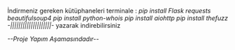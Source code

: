İndirmeniz gereken kütüphaneleri terminale :
*pip install Flask requests beautifulsoup4*
*pip install python-whois*
*pip install aiohttp*
*pip install thefuzz*
*-||||||||||||||||||||-*
yazarak indirebilirsiniz

*--Proje Yapım Aşamasındadır--*


